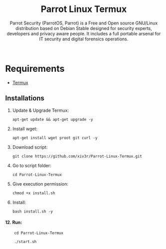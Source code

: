 # <h1 align="center">Parrot Linux Termux</h1>
<p align="center"> Parrot Security (ParrotOS, Parrot) is a Free and Open source GNU/Linux distribution based on Debian Stable designed for security experts, developers and privacy aware people. It includes a full portable arsenal for IT security and digital forensics operations.</p>

<br>

# Requirements
* [Termux](https://github.com/xiv3r/Kali-Linux-Termux/releases/download/Apps/Termux_v0.119.1.apk)


## Installations


1. Update & Upgrade Termux:

       apt-get update && apt-get upgrade -y
   
3. Install wget:

       apt-get install wget proot git curl -y
   
4. Download script:

       git clone https://github.com/xiv3r/Parrot-Linux-Termux.git


7. Go to script folder:

       cd Parrot-Linux-Termux
  
10. Give execution permission:

        chmod +x install.sh
    
11. Install:

        bash install.sh -y


#### 12. Run:

        cd Parrot-Linux-Termux
         
        ./start.sh
